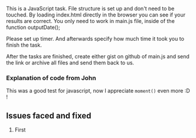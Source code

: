 This is a JavaScript task.
File structure is set up and don't need to be touched. By loading index.html directly in the browser you can see if your results are correct.
You only need to work in main.js file, inside of the function outputDate();

Please set up timer. And afterwards specify how much time it took you to finish the task.

After the tasks are finished, create either gist on github of main.js and send the link or archive all files and send them back to us.

### Explanation of code from John

This was a good test for javascript, now I appreciate `moment()` even more :D !

## Issues faced and fixed

1. First
